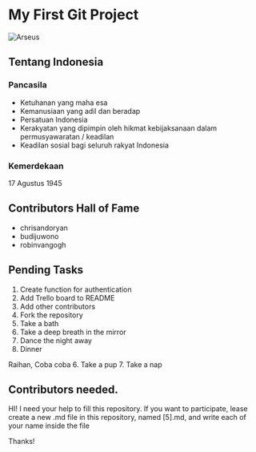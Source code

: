 # My First Git Project
![Arseus](https://github.com/chrisandoryan/git-project-bni/blob/master/Web_Photo_Editor%20(35).jpg?raw=true)

## Tentang Indonesia
### Pancasila
- Ketuhanan yang maha esa
- Kemanusiaan yang adil dan beradap
- Persatuan Indonesia
- Kerakyatan yang dipimpin oleh hikmat kebijaksanaan dalam permusyawaratan / keadilan
- Keadilan sosial bagi seluruh rakyat Indonesia

### Kemerdekaan
17 Agustus 1945

## Contributors Hall of Fame
- chrisandoryan
- budijuwono
- robinvangogh

## Pending Tasks
1. Create function for authentication
2. Add Trello board to README
3. Add other contributors
4. Fork the repository
5. Take a bath
6. Take a deep breath in the mirror 
7. Dance the night away
6. Dinner

Raihan, Coba coba
6. Take a pup
7. Take a nap

## Contributors needed.
HI! I need your help to fill this repository. If you want to participate, lease create a new .md file in this repository, named [5].md, and write each of your name inside the file

Thanks!
